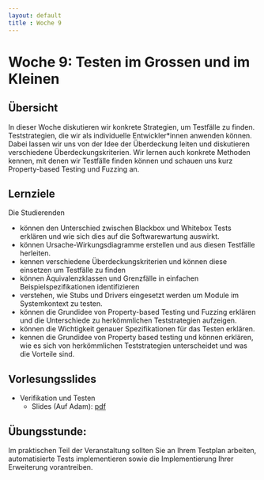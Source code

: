 ```yaml
---
layout: default
title : Woche 9
---
```



# Woche 9: Testen im Grossen und im Kleinen 

## Übersicht

In dieser Woche diskutieren wir konkrete Strategien, um Testfälle zu finden. Teststrategien, die wir als individuelle 
Entwickler*innen anwenden können. Dabei lassen wir uns von der Idee der
Überdeckung leiten und diskutieren verschiedene Überdeckungskriterien. 
Wir lernen auch konkrete Methoden kennen, mit denen wir Testfälle finden können und schauen uns kurz Property-based Testing und Fuzzing an.


## Lernziele 

Die Studierenden

- können den Unterschied zwischen Blackbox und Whitebox Tests erklären und wie sich dies auf die Softwarewartung auswirkt. 
- können Ursache-Wirkungsdiagramme erstellen und aus diesen Testfälle 
herleiten. 
- kennen verschiedene Überdeckungskriterien und können diese einsetzen um  Testfälle zu finden
- können Äquivalenzklassen und Grenzfälle in einfachen Beispielspezifikationen identifizieren
- verstehen, wie Stubs und Drivers eingesetzt werden um Module im Systemkontext zu testen.
- können die Grundidee von Property-based Testing und Fuzzing erklären und die Unterschiede zu herkömmlichen Teststrategien aufzeigen.
- können die Wichtigkeit genauer Spezifikationen für das Testen erklären.
- kennen die Grundidee von Property based testing und können erklären, wie es sich von herkömmlichen Teststrategien unterscheidet und was die Vorteile sind.

## Vorlesungsslides


* Verifikation und Testen
    * Slides (Auf Adam): [pdf](https://adam.unibas.ch/goto_adam_file_1926291_download.html) 



## Übungsstunde:
Im praktischen Teil der Veranstaltung sollten Sie an Ihrem Testplan arbeiten, automatisierte Tests implementieren sowie die Implementierung Ihrer Erweiterung vorantreiben.
